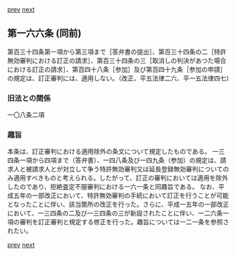 [prev](/specific/markdowns/特許法/230_Mp-Ch_6-At_165.md)
[next](/specific/markdowns/特許法/232_Mp-Ch_6-At_167.md)
## 第一六六条 (同前)
第百三十四条第一項から第三項まで［答弁書の提出］、第百三十四条の二［特許無効審判における訂正の請求］、第百三十四条の三［取消しの判決があつた場合における訂正の請求］、第百四十八条［参加］及び第百四十九条［参加の申請］の規定は、訂正審判には、適用しない。（改正、平五法律二六、平一五法律四七）

### 旧法との関係
一〇八条二項

### 趣旨
本条は、訂正審判における適用除外の条文について規定したものである。
一三四条一項から四項まで（答弁書）、一四八条及び一四九条（参加）の規定は、請求人と被請求人とが対立して争う特許無効審判又は延長登録無効審判についてのみ適用すべきものと考えられる。したがって、訂正の審判においては適用を除外したのであり、拒絶査定不服審判における一六一条と同趣旨である。
なお、平成五年の一部改正において、特許無効審判の手続において訂正を行うことが可能となったことに伴い、該当箇所の改正を行った。さらに、平成一五年の一部改正において、一三四条の二及び一三四条の三が新設されたことに伴い、一二六条一項の審判を訂正審判と規定する修正を行った。趣旨については一二一条を参照されたい。

[prev](/specific/markdowns/特許法/230_Mp-Ch_6-At_165.md)
[next](/specific/markdowns/特許法/232_Mp-Ch_6-At_167.md)